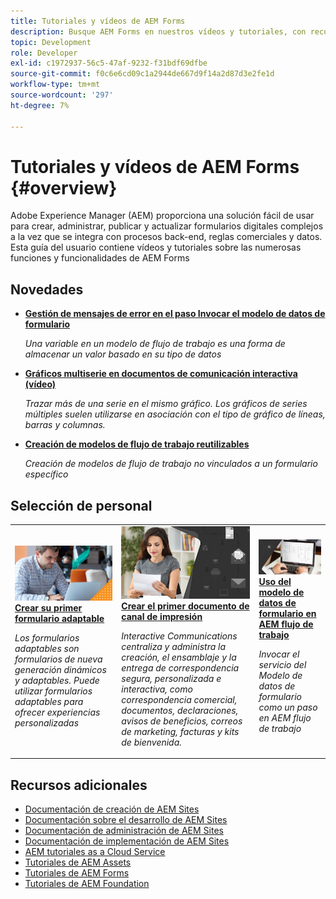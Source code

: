 ```yaml
---
title: Tutoriales y vídeos de AEM Forms
description: Busque AEM Forms en nuestros vídeos y tutoriales, con recursos y documentación para responder a sus preguntas.
topic: Development
role: Developer
exl-id: c1972937-56c5-47af-9232-f31bdf69dfbe
source-git-commit: f0c6e6cd09c1a2944de667d9f14a2d87d3e2fe1d
workflow-type: tm+mt
source-wordcount: '297'
ht-degree: 7%

---
```


# Tutoriales y vídeos de AEM Forms {#overview}

Adobe Experience Manager (AEM) proporciona una solución fácil de usar para crear, administrar, publicar y actualizar formularios digitales complejos a la vez que se integra con procesos back-end, reglas comerciales y datos. Esta guía del usuario contiene vídeos y tutoriales sobre las numerosas funciones y funcionalidades de AEM Forms

<div id="whats-new-section">

## Novedades

* **[Gestión de mensajes de error en el paso Invocar el modelo de datos de formulario](./adaptive-forms/handling-error-messages-in-invoke-fdm-step.md)**

   *Una variable en un modelo de flujo de trabajo es una forma de almacenar un valor basado en su tipo de datos*

* **[Gráficos multiserie en documentos de comunicación interactiva (vídeo)](./interactive-communications/multiseriescharts.md)**

   *Trazar más de una serie en el mismo gráfico. Los gráficos de series múltiples suelen utilizarse en asociación con el tipo de gráfico de líneas, barras y columnas.*

* **[Creación de modelos de flujo de trabajo reutilizables](./adaptive-forms/re-usable-aem-forms-workflow-models-article.md)**

   *Creación de modelos de flujo de trabajo no vinculados a un formulario específico*

</div>

<div id="recs-overview-body-1"></div>
<div id="recs-overview-body-2"></div>
<div id="recs-overview-body-3"></div>
<div id="recs-overview-body-4"></div>
<div id="recs-overview-body-5"></div>
<div id="recs-overview-body-6"></div>

<div id="staff-picks-section">

## Selección de personal

<table>
<tr>
  <td>
    <a href="./creating-your-first-adaptive-form/introduction-and-setup.md">
      <img alt="Crear su primer formulario adaptable" src="./assets/afhero.png" />
    </a>
    <div>
      <a href="./creating-your-first-adaptive-form/introduction-and-setup.md">
    <strong>Crear su primer formulario adaptable</strong>
    </a>
    </div>
    <p>
    <em>Los formularios adaptables son formularios de nueva generación dinámicos y adaptables. Puede utilizar formularios adaptables para ofrecer experiencias personalizadas</em>
    <p>
  </td>
   <td>
    <a href="./ic-print-channel-tutorial/introduction.md">
      <img alt="Crear el primer documento de canal de impresión" src="./assets/correspondence-management1.png" />
    </a>
    <div>
      <a href="./ic-print-channel-tutorial/introduction.md">
    <strong>Crear el primer documento de canal de impresión</strong>
    </a>
    </div>
    <p>
    <em>Interactive Communications centraliza y administra la creación, el ensamblaje y la entrega de correspondencia segura, personalizada e interactiva, como correspondencia comercial, documentos, declaraciones, avisos de beneficios, correos de marketing, facturas y kits de bienvenida. </em>
    <p>
  </td>
  <td>
    <a href="./adaptive-forms/form-data-model-service-as-step-in-workflow-video-use.md">
      <img alt="Uso del modelo de datos de formulario en AEM flujo de trabajo" src="./assets/fdmlogo.png" />
    </a>
    <div>
      <a href="./adaptive-forms/form-data-model-service-as-step-in-workflow-video-use.md">
    <strong>Uso del modelo de datos de formulario en AEM flujo de trabajo</strong>
    </a>
    </div>
    <p>
    <em>Invocar el servicio del Modelo de datos de formulario como un paso en AEM flujo de trabajo</em>
    <p>
  </td>
</tr>
</table>

</div>




## Recursos adicionales

* [Documentación de creación de AEM Sites](https://experienceleague.adobe.com/docs/experience-manager-65/authoring/home.html)
* [Documentación sobre el desarrollo de AEM Sites](https://experienceleague.adobe.com/docs/experience-manager-65/developing/home.html)
* [Documentación de administración de AEM Sites](https://experienceleague.adobe.com/docs/experience-manager-65/administering/home.html)
* [Documentación de implementación de AEM Sites](https://experienceleague.adobe.com/docs/experience-manager-65/deploying/home.html)
* [AEM tutoriales as a Cloud Service](/help/cloud-service/overview.md)
* [Tutoriales de AEM Assets](/help/assets/overview.md)
* [Tutoriales de AEM Forms](/help/forms/overview.md)
* [Tutoriales de AEM Foundation](/help/foundation/overview.md)

